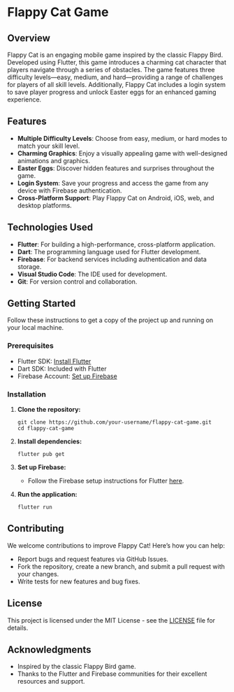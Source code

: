 # Flappy Cat Game

## Overview
Flappy Cat is an engaging mobile game inspired by the classic Flappy Bird. Developed using Flutter, this game introduces a charming cat character that players navigate through a series of obstacles. The game features three difficulty levels—easy, medium, and hard—providing a range of challenges for players of all skill levels. Additionally, Flappy Cat includes a login system to save player progress and unlock Easter eggs for an enhanced gaming experience.

## Features
- **Multiple Difficulty Levels**: Choose from easy, medium, or hard modes to match your skill level.
- **Charming Graphics**: Enjoy a visually appealing game with well-designed animations and graphics.
- **Easter Eggs**: Discover hidden features and surprises throughout the game.
- **Login System**: Save your progress and access the game from any device with Firebase authentication.
- **Cross-Platform Support**: Play Flappy Cat on Android, iOS, web, and desktop platforms.

## Technologies Used
- **Flutter**: For building a high-performance, cross-platform application.
- **Dart**: The programming language used for Flutter development.
- **Firebase**: For backend services including authentication and data storage.
- **Visual Studio Code**: The IDE used for development.
- **Git**: For version control and collaboration.

## Getting Started
Follow these instructions to get a copy of the project up and running on your local machine.

### Prerequisites
- Flutter SDK: [Install Flutter](https://flutter.dev/docs/get-started/install)
- Dart SDK: Included with Flutter
- Firebase Account: [Set up Firebase](https://firebase.google.com/)

### Installation
1. **Clone the repository:**
   ```
   git clone https://github.com/your-username/flappy-cat-game.git
   cd flappy-cat-game
   ```

2. **Install dependencies:**
   ```
   flutter pub get
   ```

3. **Set up Firebase:**
   - Follow the Firebase setup instructions for Flutter [here](https://firebase.flutter.dev/docs/overview/).

4. **Run the application:**
   ```
   flutter run
   ```

## Contributing
We welcome contributions to improve Flappy Cat! Here’s how you can help:
- Report bugs and request features via GitHub Issues.
- Fork the repository, create a new branch, and submit a pull request with your changes.
- Write tests for new features and bug fixes.

## License
This project is licensed under the MIT License - see the [LICENSE](LICENSE) file for details.

## Acknowledgments
- Inspired by the classic Flappy Bird game.
- Thanks to the Flutter and Firebase communities for their excellent resources and support.
```
